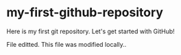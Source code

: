 # my-first-github-repository
Here is my first git repository.  Let's get started with GitHub!

File editted.  This file was modified locally..
